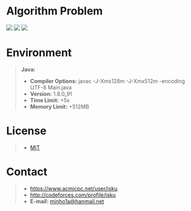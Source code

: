 # Algorithm Problem
[![](https://d2gd6pc034wcta.cloudfront.net/images/logo.png)](https://www.acmicpc.net)
[![](http://st.codeforces.com/s/37194/images/codeforces-logo-with-telegram.png)](http://codeforces.com)
[![](https://code.google.com/codejam/contest/static/logo_image1.gif)](https://code.google.com/codejam)


# Environment
> **Java:**
> - **Compiler Options:**  javac -J-Xms128m -J-Xmx512m -encoding UTF-8 Main.java
> - **Version:**  1.8.0_91
> - **Time Limit:**  +5s
> - **Memory Limit:**  +512MB


# License
> - [MIT](LICENSE)


# Contact
> - https://www.acmicpc.net/user/isku
> - http://codeforces.com/profile/isku
> - **E-mail:** minho1a@hanmail.net
